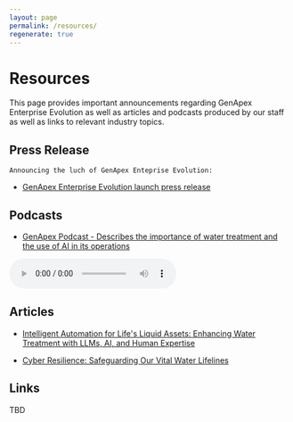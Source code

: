 ```yaml
---
layout: page
permalink: /resources/
regenerate: true
---
```


# Resources
This page provides important announcements regarding GenApex Enterprise Evolution as well as articles and podcasts produced by our staff as well as links to relevant industry topics.

## Press Release
	Announcing the luch of GenApex Enteprise Evolution:
  * [GenApex Enterprise Evolution launch press release](https://sway.cloud.microsoft/FGh98RqbYSEoCuxr?ref=Link)

## Podcasts
* [GenApex Podcast - Describes the importance of water treatment and the use of AI in its operations]()

<audio controls>
  <source src="/assets/Podcasts/GenApex.mp3" type="audio/mpeg">
  Your browser does not support the audio element.
</audio>


## Articles

  * [Intelligent Automation for Life's Liquid Assets: Enhancing Water Treatment with LLMs, AI, and Human Expertise](https://sway.cloud.microsoft/d31ya30itO2AQPf9?authoringPlay=true&publish)

  * [Cyber Resilience: Safeguarding Our Vital Water Lifelines](https://sway.cloud.microsoft/yg2zs9ShQox9ooZ3?authoringPlay=true&publish)

## Links

TBD

